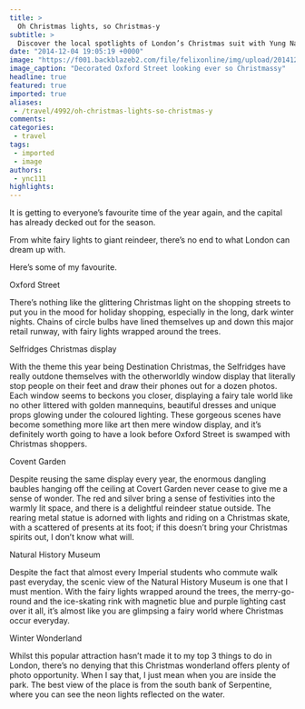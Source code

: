 ```yaml
---
title: >
  Oh Christmas lights, so Christmas-y
subtitle: >
  Discover the local spotlights of London’s Christmas suit with Yung Nam Cheah
date: "2014-12-04 19:05:19 +0000"
image: "https://f001.backblazeb2.com/file/felixonline/img/upload/201412041905-cj914-p1060362-copy.jpg"
image_caption: "Decorated Oxford Street looking ever so Christmassy"
headline: true
featured: true
imported: true
aliases:
 - /travel/4992/oh-christmas-lights-so-christmas-y
comments:
categories:
 - travel
tags:
 - imported
 - image
authors:
 - ync111
highlights:
---
```


It is getting to everyone’s favourite time of the year again, and the capital has already decked out for the season.

From white fairy lights to giant reindeer, there’s no end to what London can dream up with.

Here’s some of my favourite.

Oxford Street

There’s nothing like the glittering Christmas light on the shopping streets to put you in the mood for holiday shopping, especially in the long, dark winter nights. Chains of circle bulbs have lined themselves up and down this major retail runway, with fairy lights wrapped around the trees.

Selfridges Christmas display

With the theme this year being Destination Christmas, the Selfridges have really outdone themselves with the otherworldly window display that literally stop people on their feet and draw their phones out for a dozen photos. Each window seems to beckons you closer, displaying a fairy tale world like no other littered with golden mannequins, beautiful dresses and unique props glowing under the coloured lighting. These gorgeous scenes have become something more like art then mere window display, and it’s definitely worth going to have a look before Oxford Street is swamped with Christmas shoppers.

Covent Garden

Despite reusing the same display every year, the enormous dangling baubles hanging off the ceiling at Covert Garden never cease to give me a sense of wonder. The red and silver bring a sense of festivities into the warmly lit space, and there is a delightful reindeer statue outside. The rearing metal statue is adorned with lights and riding on a Christmas skate, with a scattered of presents at its foot; if this doesn’t bring your Christmas spirits out, I don’t know what will.

Natural History Museum

Despite the fact that almost every Imperial students who commute walk past everyday, the scenic view of the Natural History Museum is one that I must mention. With the fairy lights wrapped around the trees, the merry-go-round and the ice-skating rink with magnetic blue and purple lighting cast over it all, it’s almost like you are glimpsing a fairy world where Christmas occur everyday.

Winter Wonderland

Whilst this popular attraction hasn’t made it to my top 3 things to do in London, there’s no denying that this Christmas wonderland offers plenty of photo opportunity. When I say that, I just mean when you are inside the park. The best view of the place is from the south bank of Serpentine, where you can see the neon lights reflected on the water.
